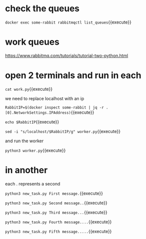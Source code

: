# check the queues

`docker exec some-rabbit rabbitmqctl list_queues`{{execute}}


# work queues

https://www.rabbitmq.com/tutorials/tutorial-two-python.html

# open 2 terminals and run in each


`cat work.py`{{execute}}

we need to replace localhost with an ip

`RabbitIP=$(docker inspect some-rabbit | jq -r .[0].NetworkSettings.IPAddress)`{{execute}}

`echo $RabbitIP`{{execute}}

`sed -i "s/localhost/$RabbitIP/g" worker.py`{{execute}}

and run the worker

`python3 worker.py`{{execute}}

# in another

each . represents a second

`python3 new_task.py First message.`{{execute}}

`python3 new_task.py Second message..`{{execute}}

`python3 new_task.py Third message...`{{execute}}

`python3 new_task.py Fourth message....`{{execute}}

`python3 new_task.py Fifth message.....`{{execute}}


